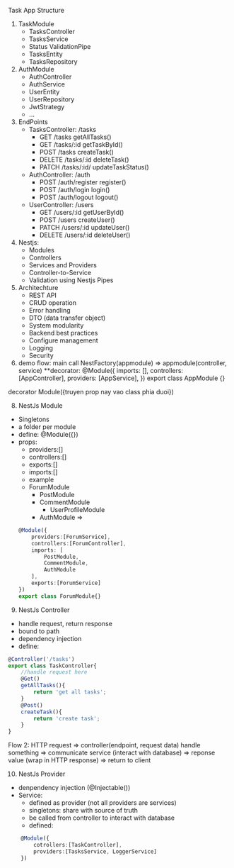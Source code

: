 Task App Structure
1. TaskModule
    - TasksController
    - TasksService
    - Status ValidationPipe
    - TasksEntity
    - TasksRepository
2. AuthModule
    - AuthController
    - AuthService
    - UserEntity
    - UserRepository
    - JwtStrategy
    - ...
3. EndPoints
    - TasksController: /tasks
        - GET /tasks        getAllTasks()
        - GET /tasks/:id    getTaskById() 
        - POST /tasks       createTask()
        - DELETE /tasks/:id deleteTask()
        - PATCH /tasks/:id/ updateTaskStatus()
    - AuthController: /auth
        - POST /auth/register register()
        - POST /auth/login   login()
        - POST /auth/logout  logout()
    - UserController: /users
        - GET /users/:id    getUserById()
        - POST /users       createUser()
        - PATCH /users/:id  updateUser()
        - DELETE /users/:id deleteUser()
5. Nestjs:
    - Modules
    - Controllers
    - Services and Providers
    - Controller-to-Service
    - Validation using Nestjs Pipes
6. Architechture
    - REST API
    - CRUD operation
    - Error handling
    - DTO (data transfer object)
    - System modularity
    - Backend best practices
    - Configure management
    - Logging
    - Security
7. demo flow: main call NestFactory(appmodule) 
=> appmodule(controller, service)
**decorator: 
@Module({
  imports: [],
  controllers: [AppController],
  providers: [AppService],
})
export class AppModule {}

decorator Module({truyen prop nay vao class phia duoi})

8. NestJs Module
- Singletons
- a folder per module
- define: @Module({})
- props:
    + providers:[]
    + controllers:[]
    + exports:[]
    + imports:[]
    + example
    * ForumModule
        - PostModule     
        - CommentModule  
            + UserProfileModule 
        - AuthModule
    =>
    ```ts
    @Module({
        providers:[ForumService],
        controllers:[ForumController],
        imports: [
            PostModule,
            CommentModule,
            AuthModule
        ],
        exports:[ForumService]
    })
    export class ForumModule{}
    ```
9. NestJs Controller
- handle request, return response
- bound to path
- dependency injection
- define: 
```ts
@Controller('/tasks')
export class TaskController{
    //handle request here
    @Get()
    getAllTasks(){
        return 'get all tasks';
    }
    @Post()
    createTask(){
        return 'create task';
    }
}
```
Flow 2: HTTP request => controller(endpoint, request data)
handle something => communicate service (interact with database)
=> reponse value (wrap in HTTP response) => return to client

10. NestJs Provider
- denpendency injection (@Injectable())
- Service:
    + defined as provider (not all providers are services)
    + singletons:  share with source of truth
    + be called from controller to interact with database
    + defined:
```ts
    @Module({
        cotrollers:[TaskController],
        providers:[TasksService, LoggerService]
    })
```
